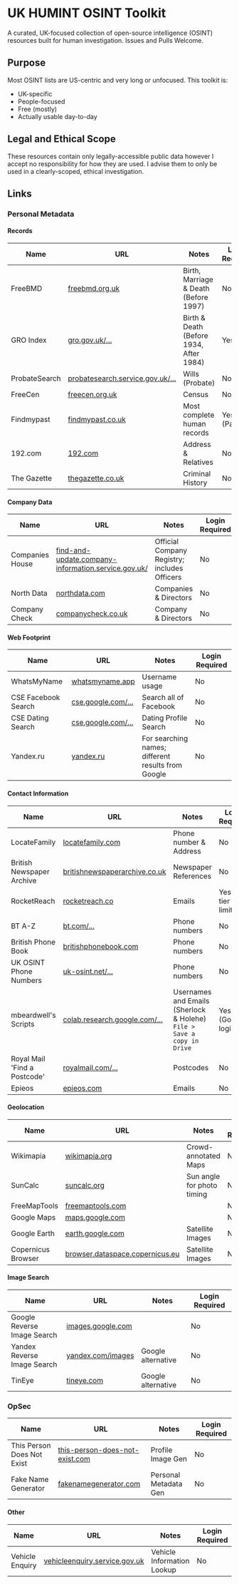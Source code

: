 # UK HUMINT OSINT Toolkit

A curated, UK-focused collection of open-source intelligence (OSINT) resources built for human investigation. Issues and Pulls Welcome.

## Purpose

Most OSINT lists are US-centric and very long or unfocused. This toolkit is:

- UK-specific
- People-focused
- Free (mostly)
- Actually usable day-to-day

## Legal and Ethical Scope

These resources contain only legally-accessible public data however I accept no responsibility for how they are used. I advise them to only be used in a clearly-scoped, ethical investigation.

## Links

### Personal Metadata

#### Records

| Name | URL | Notes | Login Required |
| --- | --- | --- | --- |
| FreeBMD | [freebmd.org.uk](https://freebmd.org.uk/) | Birth, Marriage & Death (Before 1997) | No |
| GRO Index | [gro.gov.uk/...](https://www.gro.gov.uk/gro/content/certificates/login.asp) | Birth & Death (Before 1934, After 1984) | Yes |
| ProbateSearch | [probatesearch.service.gov.uk/...](https://probatesearch.service.gov.uk/search-results) | Wills (Probate) | No |
| FreeCen | [freecen.org.uk](https://www.freecen.org.uk/) | Census | No |
| Findmypast | [findmypast.co.uk](https://www.findmypast.co.uk/home) | Most complete human records | Yes (Paid) |
| 192.com | [192.com](https://www.192.com) | Address & Relatives | No |
| The Gazette | [thegazette.co.uk](https://www.thegazette.co.uk/) | Criminal History | No |

#### Company Data

| Name | URL | Notes | Login Required |
| --- | --- | --- | --- |
| Companies House | [find-and-update.company-information.service.gov.uk/](https://find-and-update.company-information.service.gov.uk/) | Official Company Registry; includes Officers | No |
| North Data | [northdata.com](https://www.northdata.com/) | Companies & Directors | No |
| Company Check | [companycheck.co.uk](https://companycheck.co.uk/) | Company & Directors | No |

#### Web Footprint

| Name | URL | Notes | Login Required |
| --- | --- | --- | --- |
| WhatsMyName | [whatsmyname.app](https://whatsmyname.app/) | Username usage | No |
| CSE Facebook Search | [cse.google.com/...](https://cse.google.com/cse?cx=95ae46262a5f2958e) | Search all of Facebook | No |
| CSE Dating Search | [cse.google.com/...](https://cse.google.com/cse?cx=c7b340447e1e12653) | Dating Profile Search | No |
| Yandex.ru | [yandex.ru](https://yandex.ru/search) | For searching names; different results from Google | No |


#### Contact Information

| Name | URL | Notes | Login Required |
| --- | --- | --- | --- |
| LocateFamily | [locatefamily.com](https://locatefamily.com/) | Phone number & Address | No |
| British Newspaper Archive | [britishnewspaperarchive.co.uk](https://www.britishnewspaperarchive.co.uk/) | Newspaper References | No |
| RocketReach | [rocketreach.co](https://rocketreach.co/splash) | Emails | Yes (free tier limited) |
| BT A-Z | [bt.com/...](https://www.bt.com/help/the-phone-book/a-z-directory-finder) | Phone numbers | No |
| British Phone Book | [britishphonebook.com](https://www.britishphonebook.com/search.php) | Phone numbers | No |
| UK OSINT Phone Numbers | [uk-osint.net/...](https://www.uk-osint.net/searchingphonenumbers.html) | Phone numbers | No |
| mbeardwell's Scripts | [colab.research.google.com/...](https://colab.research.google.com/drive/1hUVAjnQnHAsR3Mis4_ORFum0cK8ofrKa?usp=sharing) | Usernames and Emails (Sherlock & Holehe)<br>`File > Save a copy in Drive` | Yes (Google login) |
| Royal Mail 'Find a Postcode' | [royalmail.com/...](https://www.royalmail.com/find-a-postcode) | Postcodes | No |
| Epieos | [epieos.com](https://epieos.com/) | Emails | No |

#### Geolocation

| Name | URL | Notes | Login Required |
| --- | --- | --- | --- |
| Wikimapia | [wikimapia.org](https://wikimapia.org) | Crowd-annotated Maps | No |
| SunCalc | [suncalc.org](https://www.suncalc.org/) | Sun angle for photo timing | No |
| FreeMapTools | [freemaptools.com](https://freemaptools.com) | | No |
| Google Maps | [maps.google.com](https://maps.google.com/) | | No |
| Google Earth | [earth.google.com](https://earth.google.com/) | Satellite Images | No |
| Copernicus Browser | [browser.dataspace.copernicus.eu](https://browser.dataspace.copernicus.eu/) | Satellite Images | No |

#### Image Search

| Name | URL | Notes | Login Required |
| --- | --- | --- | --- |
| Google Reverse Image Search | [images.google.com](https://images.google.com/) | | No |
| Yandex Reverse Image Search | [yandex.com/images](https://yandex.com/images) | Google alternative | No |
| TinEye | [tineye.com](https://tineye.com/) | Google alternative | No |

### OpSec

| Name | URL | Notes | Login Required |
| --- | --- | --- | --- |
| This Person Does Not Exist | [this-person-does-not-exist.com](https://this-person-does-not-exist.com/en) | Profile Image Gen | No |
| Fake Name Generator | [fakenamegenerator.com](https://www.fakenamegenerator.com/) | Personal Metadata Gen | No |

#### Other

| Name | URL | Notes | Login Required |
| --- | --- | --- | --- |
| Vehicle Enquiry | [vehicleenquiry.service.gov.uk](https://vehicleenquiry.service.gov.uk/) | Vehicle Information Lookup | No |
